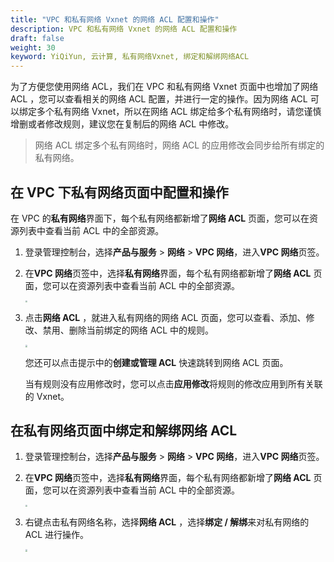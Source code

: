 ```yaml
---
title: "VPC 和私有网络 Vxnet 的网络 ACL 配置和操作"
description: VPC 和私有网络 Vxnet 的网络 ACL 配置和操作
draft: false
weight: 30
keyword: YiQiYun, 云计算, 私有网络Vxnet, 绑定和解绑网络ACL
---
```


为了方便您使用网络 ACL，我们在 VPC 和私有网络 Vxnet 页面中也增加了网络 ACL ，您可以查看相关的网络 ACL 配置，并进行一定的操作。因为网络 ACL 可以绑定多个私有网络 Vxnet，所以在网络 ACL 绑定给多个私有网络时，请您谨慎增删或者修改规则，建议您在复制后的网络 ACL 中修改。

>网络 ACL 绑定多个私有网络时，网络 ACL 的应用修改会同步给所有绑定的私有网络。

## 在 VPC 下私有网络页面中配置和操作

在 VPC 的**私有网络**界面下，每个私有网络都新增了**网络 ACL** 页面，您可以在资源列表中查看当前 ACL 中的全部资源。

1. 登录管理控制台，选择**产品与服务** > **网络** > **VPC 网络**，进入**VPC 网络**页签。

2. 在**VPC 网络**页签中，选择**私有网络**界面，每个私有网络都新增了**网络 ACL** 页面，您可以在资源列表中查看当前 ACL 中的全部资源。

   <img src="../../_images/create_acl_13.png" style="zoom:19%;" />

3. 点击**网络 ACL** ，就进入私有网络的网络 ACL 页面，您可以查看、添加、修改、禁用、删除当前绑定的网络 ACL 中的规则。

   <img src="../../_images/create_acl_14.png" style="zoom:23%;" />

   您还可以点击提示中的**创建或管理 ACL** 快速跳转到网络 ACL 页面。

   当有规则没有应用修改时，您可以点击**应用修改**将规则的修改应用到所有关联的 Vxnet。

## 在私有网络页面中绑定和解绑网络 ACL

1. 登录管理控制台，选择**产品与服务** > **网络** > **VPC 网络**，进入**VPC 网络**页签。

2. 在**VPC 网络**页签中，选择**私有网络**界面，每个私有网络都新增了**网络 ACL** 页面，您可以在资源列表中查看当前 ACL 中的全部资源。

   <img src="../../_images/create_acl_13.png" style="zoom:19%;" />

3. 右键点击私有网络名称，选择**网络 ACL** ，选择**绑定 / 解绑**来对私有网络的 ACL 进行操作。

   <img src="../../_images/create_acl_15.png" style="zoom:23%;" />

